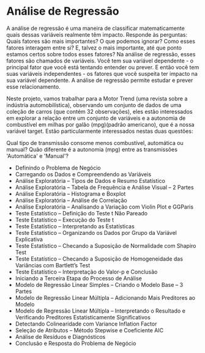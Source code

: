 # Análise de Regressão

A análise de regressão é uma maneira de classificar matematicamente quais dessas variáveis realmente têm impacto. Responde às perguntas: Quais fatores são mais importantes? O que podemos ignorar? Como esses fatores interagem entre si? E, talvez o mais importante, até que ponto estamos certos sobre todos esses fatores?
Na análise de regressão, esses fatores são chamados de variáveis. Você tem sua variável dependente - o principal fator que você está tentando entender ou prever. E então você tem suas variáveis independentes - os fatores que você suspeita ter impacto na sua variável dependente.
A análise de regressão permite estudar e prever esse relacionamento.

Neste projeto, vamos trabalhar para a Motor Trend (uma revista sobre a indústria automobilística), observando um conjunto de dados de uma coleção de carros (que contém 32 observações), eles estão interessados em explorar a relação entre um conjunto de variáveis e a autonomia de combustível em milhas por galão (mpg)(padrão americano), que é a nossa variável target. 
Estão particularmente interessados nestas duas questões:

Qual tipo de transmissão consome menos combustível, automática ou manual?
Quão diferente é a autonomia (mpg) entre as transmissões 'Automática' e 'Manual'?

<ul>
  <li>Definindo o Problema de Negócio</li>
  <li>Carregando os Dados e Compreendendo as Variáveis</li>
  <li>Análise Exploratória – Tipos de Dados e Resumo Estatístico</li>
  <li>Análise Exploratória – Tabela de Frequência e Análise Visual – 2 Partes</li>
  <li>Análise Exploratória – Histograma e Boxplot</li>
  <li>Análise Exploratória – Análise de Correlação</li>
  <li>Análise Exploratória – Analisando a Variação com Violin Plot e GGParis</li>
  <li>Teste Estatístico – Definição do Teste t Não Pareado</li>
  <li>Teste Estatístico – Execução do Teste t</li>
  <li>Teste Estatístico – Interpretando as Estatísticas</li>
  <li>Teste Estatístico – Organizando os Dados por Grupo da Variável Explicativa</li>
  <li>Teste Estatístico – Checando a Suposição de Normalidade com Shapiro Test</li>
  <li>Teste Estatístico – Checando a Suposição de Homogeneidade das Variâncias com Bartlett’s Test</li>
  <li>Teste Estatístico – Interpretação do Valor-p e Conclusão</li>
  <li>Iniciando a Terceira Etapa do Processo de Análise </li>
  <li>Modelo de Regressão Linear Simples – Criando o Modelo Base – 3 Partes</li>
  <li>Modelo de Regressão Linear Múltipla – Adicionando Mais Preditores ao Modelo</li>
  <li>Modelo de Regressão Linear Múltipla – Interpretando o Resultado e Verificando Preditores Estatisticamente Significativos</li>
  <li>Detectando Colinearidade com Variance Inflation Factor</li>
  <li>Seleção de Atributos – Método Stepwise e Coeficiente AIC</li>
  <li>Análise de Resíduos e Diagnósticos</li>
  <li>Conclusão e Resposta do Problema de Negócio</li>
</u>
